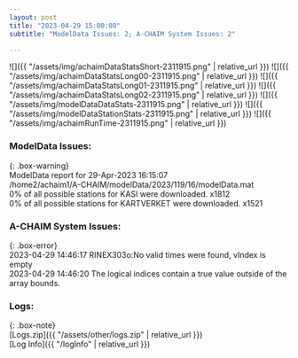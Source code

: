 ```yaml
---
layout: post
title: "2023-04-29 15:00:00"
subtitle: "ModelData Issues: 2; A-CHAIM System Issues: 2"

---
```


![]({{ "/assets/img/achaimDataStatsShort-2311915.png" | relative_url }})
![]({{ "/assets/img/achaimDataStatsLong00-2311915.png" | relative_url }})
![]({{ "/assets/img/achaimDataStatsLong01-2311915.png" | relative_url }})
![]({{ "/assets/img/achaimDataStatsLong02-2311915.png" | relative_url }})
![]({{ "/assets/img/modelDataDataStats-2311915.png" | relative_url }})
![]({{ "/assets/img/modelDataStationStats-2311915.png" | relative_url }})
![]({{ "/assets/img/achaimRunTime-2311915.png" | relative_url }})


### ModelData Issues:  
  
{: .box-warning}  
 ModelData report for 29-Apr-2023 16:15:07   
 /home2/achaim1/A-CHAIM/modelData/2023/119/16/modelData.mat   
 0% of all possible stations for KASI were downloaded. x1812   
 0% of all possible stations for KARTVERKET were downloaded. x1521   
  
### A-CHAIM System Issues:  
  
{: .box-error}  
2023-04-29 14:46:17 RINEX303o:No valid times were found, vIndex is empty  
2023-04-29 14:46:20 The logical indices contain a true value outside of the array bounds.  

### Logs:  
  
{: .box-note}  
[Logs.zip]({{ "/assets/other/logs.zip" | relative_url }})  
[Log Info]({{ "/logInfo" | relative_url }})  
